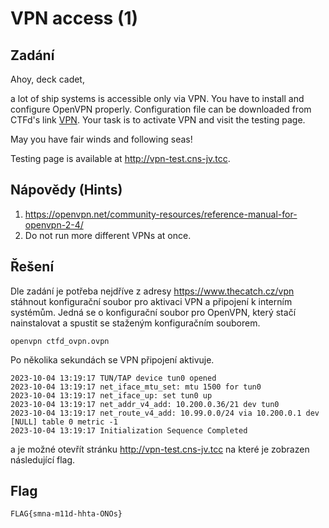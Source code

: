 # VPN access (1)

## Zadání

Ahoy, deck cadet,

a lot of ship systems is accessible only via VPN. You have to install and configure OpenVPN properly. Configuration file can be downloaded from CTFd's link [VPN](ctfd_ovpn.ovpn). Your task is to activate VPN and visit the testing page.

May you have fair winds and following seas!

Testing page is available at <http://vpn-test.cns-jv.tcc>.

## Nápovědy (Hints)

1. <https://openvpn.net/community-resources/reference-manual-for-openvpn-2-4/>
1. Do not run more different VPNs at once.

## Řešení

Dle zadání je potřeba nejdříve z adresy <https://www.thecatch.cz/vpn> stáhnout konfigurační soubor pro aktivaci VPN a připojení k interním systémům. Jedná se o konfigurační soubor pro OpenVPN, který stačí nainstalovat a spustit se staženým konfiguračním souborem.

`openvpn ctfd_ovpn.ovpn`

Po několika sekundách se VPN připojení aktivuje.

```text
2023-10-04 13:19:17 TUN/TAP device tun0 opened
2023-10-04 13:19:17 net_iface_mtu_set: mtu 1500 for tun0
2023-10-04 13:19:17 net_iface_up: set tun0 up
2023-10-04 13:19:17 net_addr_v4_add: 10.200.0.36/21 dev tun0
2023-10-04 13:19:17 net_route_v4_add: 10.99.0.0/24 via 10.200.0.1 dev [NULL] table 0 metric -1
2023-10-04 13:19:17 Initialization Sequence Completed
```

a je možné otevřít stránku <http://vpn-test.cns-jv.tcc> na které je zobrazen následující flag.

## Flag

`FLAG{smna-m11d-hhta-ONOs}`

